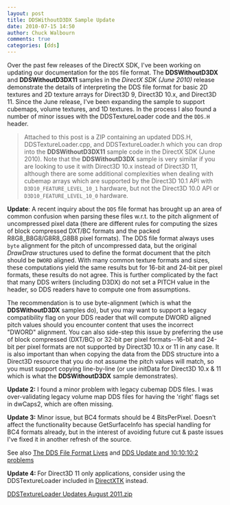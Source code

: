 ```yaml
---
layout: post
title: DDSWithoutD3DX Sample Update
date: 2010-07-15 14:50
author: Chuck Walbourn
comments: true
categories: [dds]
---
```

Over the past few releases of the DirectX SDK, I've been working on updating our documentation for the ``DDS`` file format. The <strong>DDSWithoutD3DX</strong> and <strong>DDSWithoutD3DX11</strong> samples in the <em>DirectX SDK (June 2010)</em> release demonstrate the details of interpreting the DDS file format for basic 2D textures and 2D texture arrays for Direct3D 9, Direct3D 10.x, and Direct3D 11. Since the June release, I've been expanding the sample to support cubemaps, volume textures, and 1D textures. In the process I also found a number of minor issues with the DDSTextureLoader code and the ``DDS.H`` header.
<!--more-->

> Attached to this post is a ZIP containing an updated DDS.H, DDSTextureLoader.cpp, and DDSTextureLoader.h which you can drop into the <strong>DDSWithoutD3DX11</strong> sample code in the DirectX SDK (June 2010). Note that the <strong>DDSWithoutD3DX</strong> sample is very similar if you are looking to use it with Direct3D 10.x instead of Direct3D 11, although there are some additional complexities when dealing with cubemap arrays which are supported by the Direct3D 10.1 API with ``D3D10_FEATURE_LEVEL_10_1`` hardware, but not the Direct3D 10.0 API or ``D3D10_FEATURE_LEVEL_10_0`` hardware.

<strong>Update</strong>: A recent inquiry about the ``DDS`` file format has brought up an area of common confusion when parsing these files w.r.t. to the pitch alignment of uncompressed pixel data (there are different rules for computing the sizes of block compressed DXT/BC formats and the packed R8G8_B8G8/G8R8_G8B8 pixel formats). The DDS file format always uses ``byte`` alignment for the pitch of uncompressed data, but the original <em>DrawDraw</em> structures used to define the format document that the pitch should be ``DWORD`` aligned. With many common texture formats and sizes, these computations yield the same results but for 16-bit and 24-bit per pixel formats, these results do not agree.  This is further complicated by the fact that many DDS writers (including D3DX) do not set a PITCH value in the header, so DDS readers have to compute one from assumptions.

The recommendation is to use byte-alignment (which is what the <strong>DDSWithoutD3DX</strong> samples do), but you may want to support a legacy compatibility flag on your DDS reader that will compute DWORD aligned pitch values should you encounter content that uses the incorrect "DWORD" alignment. You can also side-step this issue by preferring the use of block compressed (DXT/BC) or 32-bit per pixel formats--16-bit and 24-bit per pixel formats are not supported by Direct3D 10.x or 11 in any case. It is also important than when copying the data from the DDS structure into a Direct3D resource that you do not assume the pitch values will match, so you must support copying line-by-line (or use initData for Direct3D 10.x & 11 which is what the <strong>DDSWithoutD3DX</strong> sample demonstrates).

<strong>Update 2:</strong> I found a minor problem with legacy cubemap DDS files. I was over-validating legacy volume map DDS files for having the 'right' flags set in dwCaps2, which are often missing.

<strong>Update 3:</strong> Minor issue, but BC4 formats should be 4 BitsPerPixel. Doesn't affect the functionality because GetSurfaceInfo has special handling for BC4 formats already, but in the interest of avoiding future cut & paste issues I've fixed it in another refresh of the source.

See also <a href="https://walbourn.github.io/the-dds-file-format-lives/">The DDS File Format Lives</a> and <a href="https://walbourn.github.io/dds-update-and-10-10-10-2-problems/">DDS Update and 10:10:10:2 problems</a>

<strong>Update 4: </strong>For Direct3D 11 only applications, consider using the DDSTextureLoader included in <a href="http://go.microsoft.com/fwlink/?LinkId=248929">DirectXTK</a> instead.

<a href="https://walbourn.github.io/download/DDSTextureLoader-Updates-August-2011.zip">DDSTextureLoader Updates August 2011.zip</a>
